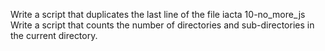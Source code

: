 Write a script that duplicates the last line of the file iacta
10-no_more_js
Write a script that counts the number of directories and sub-directories in the current directory.
